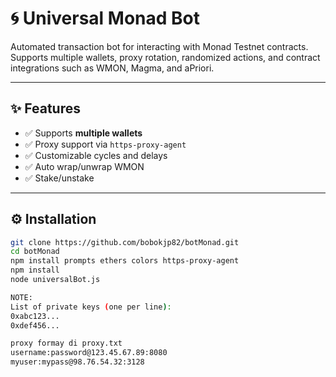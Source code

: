 # 🌀 Universal Monad Bot

Automated transaction bot for interacting with Monad Testnet contracts.  
Supports multiple wallets, proxy rotation, randomized actions, and contract integrations such as WMON, Magma, and aPriori.

---

## ✨ Features

- ✅ Supports **multiple wallets**
- ✅ Proxy support via `https-proxy-agent`
- ✅ Customizable cycles and delays
- ✅ Auto wrap/unwrap WMON
- ✅ Stake/unstake 

---

## ⚙️ Installation

```bash
git clone https://github.com/bobokjp82/botMonad.git
cd botMonad
npm install prompts ethers colors https-proxy-agent
npm install
node universalBot.js

NOTE: 
List of private keys (one per line):
0xabc123...
0xdef456...

proxy formay di proxy.txt
username:password@123.45.67.89:8080
myuser:mypass@98.76.54.32:3128

